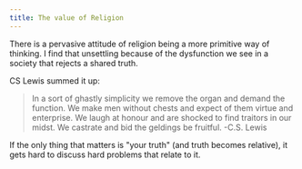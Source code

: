 ```yaml
---
title: The value of Religion
---
```


There is a pervasive attitude of religion being a more primitive way of thinking. I find that unsettling because of the dysfunction we see in a society that rejects a shared truth.

CS Lewis summed it up:

> In a sort of ghastly simplicity we remove the organ and demand the function. We make men without chests and expect of them virtue and enterprise. We laugh at honour and are shocked to find traitors in our midst. We castrate and bid the geldings be fruitful. -C.S. Lewis

If the only thing that matters is "your truth" (and truth becomes relative), it gets hard to discuss hard problems that relate to it.

